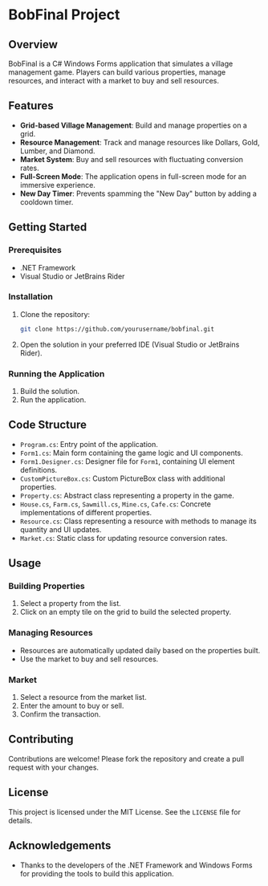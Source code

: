 # BobFinal Project

## Overview

BobFinal is a C# Windows Forms application that simulates a village management game. Players can build various properties, manage resources, and interact with a market to buy and sell resources.

## Features

- **Grid-based Village Management**: Build and manage properties on a grid.
- **Resource Management**: Track and manage resources like Dollars, Gold, Lumber, and Diamond.
- **Market System**: Buy and sell resources with fluctuating conversion rates.
- **Full-Screen Mode**: The application opens in full-screen mode for an immersive experience.
- **New Day Timer**: Prevents spamming the "New Day" button by adding a cooldown timer.

## Getting Started

### Prerequisites

- .NET Framework
- Visual Studio or JetBrains Rider

### Installation

1. Clone the repository:
    ```sh
    git clone https://github.com/yourusername/bobfinal.git
    ```
2. Open the solution in your preferred IDE (Visual Studio or JetBrains Rider).

### Running the Application

1. Build the solution.
2. Run the application.

## Code Structure

- `Program.cs`: Entry point of the application.
- `Form1.cs`: Main form containing the game logic and UI components.
- `Form1.Designer.cs`: Designer file for `Form1`, containing UI element definitions.
- `CustomPictureBox.cs`: Custom PictureBox class with additional properties.
- `Property.cs`: Abstract class representing a property in the game.
- `House.cs`, `Farm.cs`, `Sawmill.cs`, `Mine.cs`, `Cafe.cs`: Concrete implementations of different properties.
- `Resource.cs`: Class representing a resource with methods to manage its quantity and UI updates.
- `Market.cs`: Static class for updating resource conversion rates.

## Usage

### Building Properties

1. Select a property from the list.
2. Click on an empty tile on the grid to build the selected property.

### Managing Resources

- Resources are automatically updated daily based on the properties built.
- Use the market to buy and sell resources.

### Market

1. Select a resource from the market list.
2. Enter the amount to buy or sell.
3. Confirm the transaction.

## Contributing

Contributions are welcome! Please fork the repository and create a pull request with your changes.

## License

This project is licensed under the MIT License. See the `LICENSE` file for details.

## Acknowledgements

- Thanks to the developers of the .NET Framework and Windows Forms for providing the tools to build this application.
